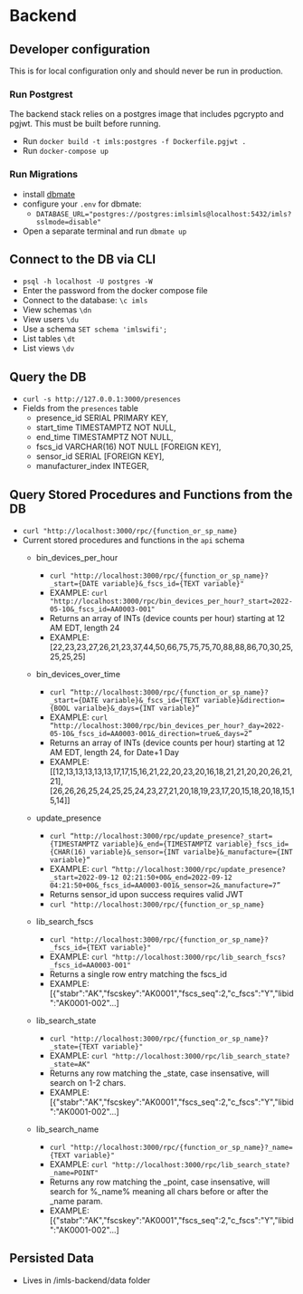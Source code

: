 # Backend

## Developer configuration

This is for local configuration only and should never be run in production.

### Run Postgrest

The backend stack relies on a postgres image that includes pgcrypto and pgjwt. This must be built before running.

- Run `docker build -t imls:postgres -f Dockerfile.pgjwt .`
- Run `docker-compose up`

### Run Migrations

- install [dbmate](https://github.com/amacneil/dbmate)
- configure your `.env` for dbmate:
  - `DATABASE_URL="postgres://postgres:imlsimls@localhost:5432/imls?sslmode=disable"`
- Open a separate terminal and run `dbmate up`

## Connect to the DB via CLI

- `psql -h localhost -U postgres -W`
- Enter the password from the docker compose file
- Connect to the database: `\c imls`
- View schemas `\dn`
- View users `\du`
- Use a schema `SET schema 'imlswifi';`
- List tables `\dt`
- List views `\dv`

## Query the DB

- `curl -s http://127.0.0.1:3000/presences`
- Fields from the `presences` table
  - presence_id SERIAL PRIMARY KEY,
  - start_time TIMESTAMPTZ NOT NULL,
  - end_time TIMESTAMPTZ NOT NULL,
  - fscs_id VARCHAR(16) NOT NULL [FOREIGN KEY],
  - sensor_id SERIAL [FOREIGN KEY],
  - manufacturer_index INTEGER,

## Query Stored Procedures and Functions from the DB

- `curl "http://localhost:3000/rpc/{function_or_sp_name}`
- Current stored procedures and functions in the `api` schema
  - bin_devices_per_hour
    - `curl "http://localhost:3000/rpc/{function_or_sp_name}?_start={DATE variable}&_fscs_id={TEXT variable}"`
    - EXAMPLE:
        `curl "http://localhost:3000/rpc/bin_devices_per_hour?_start=2022-05-10&_fscs_id=AA0003-001"`
    - Returns an array of INTs (device counts per hour) starting at 12 AM EDT, length 24
    - EXAMPLE:
      [22,23,23,27,26,21,23,37,44,50,66,75,75,75,70,88,88,86,70,30,25,25,25,25]

  - bin_devices_over_time
    - `curl “http://localhost:3000/rpc/{function_or_sp_name}?_start={DATE variable}&_fscs_id={TEXT variable}&direction={BOOL varialbe}&_days={INT variable}“`
    - EXAMPLE:
      `curl “http://localhost:3000/rpc/bin_devices_per_hour?_day=2022-05-10&_fscs_id=AA0003-001&_direction=true&_days=2”`
    - Returns an array of INTs (device counts per hour) starting at 12 AM EDT, length 24, for Date+1 Day
    - EXAMPLE:  
          [[12,13,13,13,13,13,17,17,15,16,21,22,20,23,20,16,18,21,21,20,20,26,21,21],[26,26,26,25,24,25,25,24,23,27,21,20,18,19,23,17,20,15,18,20,18,15,15,14]]

  - update_presence
    - `curl “http://localhost:3000/rpc/update_presence?_start={TIMESTAMPTZ variable}&_end={TIMESTAMPTZ variable}_fscs_id={CHAR(16) variable}&_sensor={INT varialbe}&_manufacture={INT variable}“`
    - EXAMPLE:
      `curl “http://localhost:3000/rpc/update_presence?_start=2022-09-12 02:21:50+00&_end=2022-09-12 04:21:50+00&_fscs_id=AA0003-001&_sensor=2&_manufacture=7”`
    - Returns sensor_id upon success requires valid JWT
    - `curl "http://localhost:3000/rpc/{function_or_sp_name}`

  - lib_search_fscs
    - `curl "http://localhost:3000/rpc/{function_or_sp_name}?_fscs_id={TEXT variable}"`
    - EXAMPLE:
        `curl "http://localhost:3000/rpc/lib_search_fscs?_fscs_id=AA0003-001"`
    - Returns a single row entry matching the fscs_id
    - EXAMPLE:
      [{"stabr":"AK","fscskey":"AK0001","fscs_seq":2,"c_fscs":"Y","libid":"AK0001-002"...]
  
  - lib_search_state
    - `curl "http://localhost:3000/rpc/{function_or_sp_name}?_state={TEXT variable}"`
    - EXAMPLE:
        `curl "http://localhost:3000/rpc/lib_search_state?_state=AK"`
    - Returns any row matching the _state, case insensative, will search
    on 1-2 chars.
    - EXAMPLE:
      [{"stabr":"AK","fscskey":"AK0001","fscs_seq":2,"c_fscs":"Y","libid":"AK0001-002"...]

  - lib_search_name
    - `curl "http://localhost:3000/rpc/{function_or_sp_name}?_name={TEXT variable}"`
    - EXAMPLE:
        `curl "http://localhost:3000/rpc/lib_search_state?_name=POINT"`
    - Returns any row matching the _point, case insensative, will search for %_name% meaning all chars before or after the _name param.
    - EXAMPLE:
      [{"stabr":"AK","fscskey":"AK0001","fscs_seq":2,"c_fscs":"Y","libid":"AK0001-002"...]


## Persisted Data

- Lives in /imls-backend/data folder
